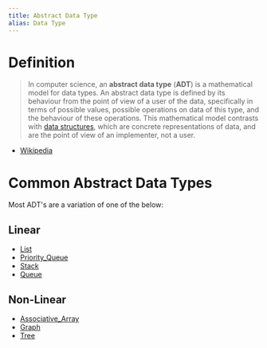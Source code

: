 ```yaml
---
title: Abstract Data Type
alias: Data Type
---
```


# Definition

> In computer science, an **abstract data type** (**ADT**) is a mathematical model for data types. An abstract data type is defined by its behaviour  from the point of view of a user of the data, specifically in terms of possible values, possible operations on data of this type, and the behaviour of these operations. This mathematical model contrasts with [data structures](Data_Structure.md), which are concrete representations of data, and are the point of view of an implementer, not a user.

- [Wikipedia]

# Common Abstract Data Types

Most ADT's are a variation of one of the below:

## Linear

- [List](List_(Data_Type).md)
- [Priority_Queue](Priority_Queue.md)
- [Stack](Stack.md)
- [Queue](Queue.md)

## Non-Linear

- [Associative_Array](Associative_Array.md)
- [Graph](Graph_(Data_Type).md)
- [Tree](Tree_(Data_Type).md)

[Wikipedia]: https://en.wikipedia.org/wiki/Abstract_data_type
